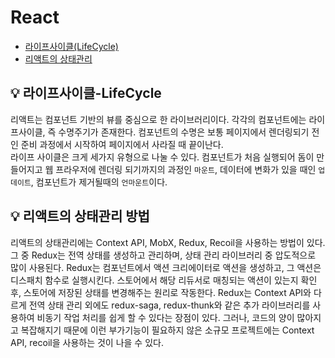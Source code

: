 # React

- [라이프사이클(LifeCycle)](#💡️-라이프사이클-lifecycle)
- [리액트의 상태관리](#💡️-리액트의-상태관리-방법)

## 💡️ 라이프사이클-LifeCycle

리액트는 컴포넌트 기반의 뷰를 중심으로 한 라이브러리이다. 각각의 컴포넌트에는 라이프사이클, 즉 수명주기가 존재한다. 컴포넌트의 수명은 보통 페이지에서 렌더링되기 전인 준비 과정에서 시작하여 페이지에서 사라질 때 끝이난다. <br/>
라이프 사이클은 크게 세가지 유형으로 나눌 수 있다. 컴포넌트가 처음 실행되어 돔이 만들어지고 웹 프라우저에 렌더링 되기까지의 과정인 `마운트`, 데이터에 변화가 있을 때인 `업데이트`, 컴포넌트가 제거될때의 `언마운트`이다.

## 💡️ 리액트의 상태관리 방법

리액트의 상태관리에는 Context API, MobX, Redux, Recoil을 사용하는 방법이 있다. 그 중 Redux는 전역 상태를 생성하고 관리하며, 상태 관리 라이브러리 중 압도적으로 많이 사용된다. Redux는 컴포넌트에서 액션 크리에이터로 액션을 생성하고, 그 액션은 디스패치 함수로 실행시킨다. 스토어에서 해당 리듀서로 매칭되는 액션이 있는지 확인 후, 스토어에 저장된 상태를 변경해주는 원리로 작동한다. Redux는 Context API와 다르게 전역 상태 관리 외에도 redux-saga, redux-thunk와 같은 추가 라이브러리를 사용하여 비동기 작업 처리를 쉽게 할 수 있다는 장점이 있다. 그러나, 코드의 양이 많아지고 복잡해지기 때문에 이런 부가기능이 필요하지 않은 소규모 프로젝트에는 Context API, recoil을 사용하는 것이 나을 수 있다.
